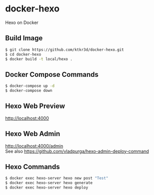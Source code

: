 # docker-hexo
Hexo on Docker

## Build Image
```bash
$ git clone https://github.com/ktkr3d/docker-hexo.git
$ cd docker-hexo
$ docker build -t local/hexo .
```

## Docker Compose Commands
```bash
$ docker-compose up -d
$ docker-compose down
```

## Hexo Web Preview
[http://localhost:4000](http://localhost:4000)

## Hexo Web Admin
[http://localhost:4000/admin](http://localhost:4000/admin)  
See also https://github.com/vladpurga/hexo-admin-deploy-command

## Hexo Commands
```bash
$ docker exec hexo-server hexo new post "Test"
$ docker exec hexo-server hexo generate
$ docker exec hexo-server hexo deploy
```
